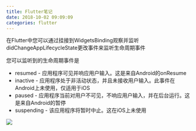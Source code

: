 ```yaml
---
title: Flutter笔记
date: 2018-10-02 09:09:09
categories: flutter
---
```

在Flutter中您可以通过挂接到WidgetsBinding观察并监听didChangeAppLifecycleState更改事件来监听生命周期事件

您可以监听到的生命周期事件是

* resumed - 应用程序可见并响应用户输入。这是来自Android的onResume
* inactive - 应用程序处于非活动状态，并且未接收用户输入。此事件在Android上未使用，仅适用于iOS
* paused - 应用程序当前对用户不可见，不响应用户输入，并在后台运行。这是来自Android的暂停
* suspending - 该应用程序将暂时中止。这在iOS上未使用

![](flutter_app_tree.png)

